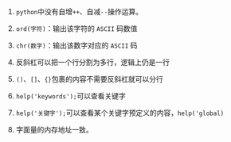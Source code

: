 1. `python`中没有自增`++`、自减`--`操作运算。

2. `ord(字符)`：输出该字符的 `ASCII` 码数值

3. `chr(数字)`：输出该数字对应的 `ASCII` 码

4. 反斜杠可以把一个行分割为多行，逻辑上仍是一行

5. `()`、`[]`、`{}`包裹的内容不需要反斜杠就可以分行

6. `help('keywords');`可以查看关键字

7. `help('关键字');`可以查看某个关键字预定义的内容，`help('global)`

8. 字面量的内存地址一致。

